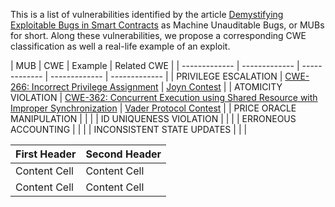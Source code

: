 This is a list of vulnerabilities identified by the article [Demystifying Exploitable Bugs in Smart Contracts](https://www.cs.purdue.edu/homes/zhan3299/res/ICSE23.pdf) as Machine Unauditable Bugs, or MUBs for short. Along these vulnerabilities, we propose a corresponding CWE classification as well a real-life example of an exploit.

| MUB  | CWE | Example | Related CWE |
| ------------- | ------------- | ------------- | ------------- | ------------- |
| PRIVILEGE ESCALATION  | [CWE-266: Incorrect Privilege Assignment](https://cwe.mitre.org/data/definitions/266.html) | [Joyn Contest](https://code4rena.com/reports/2022-03-joyn#h-04-corecollection-can-be-reinitialized) |
| ATOMICITY VIOLATION | [CWE-362: Concurrent Execution using Shared Resource with Improper Synchronization](https://cwe.mitre.org/data/definitions/362.html)  | [Vader Protocol Contest](https://code4rena.com/reports/2021-11-vader#h-11-dex-v1-basepoolmint-function-can-be-frontrun)  |
| PRICE ORACLE MANIPULATION |  []()   | []()  |
| ID UNIQUENESS VIOLATION |  []()   | []()  |
| ERRONEOUS ACCOUNTING |  []()   | []()  |
| INCONSISTENT STATE UPDATES |  []()   | []()  |



| First Header  | Second Header |
| ------------- | ------------- |
| Content Cell  | Content Cell  |
| Content Cell  | Content Cell  |
